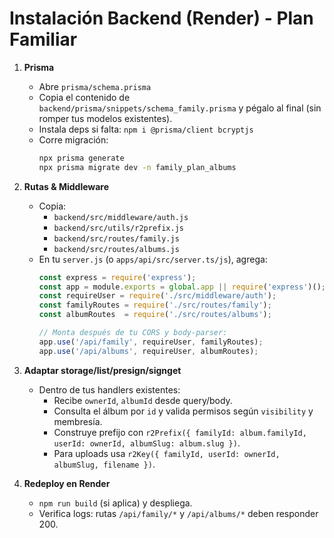 # Instalación Backend (Render) - Plan Familiar

1) **Prisma**
   - Abre `prisma/schema.prisma`
   - Copia el contenido de `backend/prisma/snippets/schema_family.prisma` y pégalo al final (sin romper tus modelos existentes).
   - Instala deps si falta: `npm i @prisma/client bcryptjs`
   - Corre migración:
     ```bash
     npx prisma generate
     npx prisma migrate dev -n family_plan_albums
     ```

2) **Rutas & Middleware**
   - Copia:
     - `backend/src/middleware/auth.js`
     - `backend/src/utils/r2prefix.js`
     - `backend/src/routes/family.js`
     - `backend/src/routes/albums.js`
   - En tu `server.js` (o `apps/api/src/server.ts/js`), agrega:
     ```js
     const express = require('express');
     const app = module.exports = global.app || require('express')();
     const requireUser = require('./src/middleware/auth');
     const familyRoutes = require('./src/routes/family');
     const albumRoutes  = require('./src/routes/albums');

     // Monta después de tu CORS y body-parser:
     app.use('/api/family', requireUser, familyRoutes);
     app.use('/api/albums', requireUser, albumRoutes);
     ```

3) **Adaptar storage/list/presign/signget**
   - Dentro de tus handlers existentes:
     - Recibe `ownerId`, `albumId` desde query/body.
     - Consulta el álbum por `id` y valida permisos según `visibility` y membresía.
     - Construye prefijo con `r2Prefix({ familyId: album.familyId, userId: ownerId, albumSlug: album.slug })`.
     - Para uploads usa `r2Key({ familyId, userId: ownerId, albumSlug, filename })`.

4) **Redeploy en Render**
   - `npm run build` (si aplica) y despliega.
   - Verifica logs: rutas `/api/family/*` y `/api/albums/*` deben responder 200.
